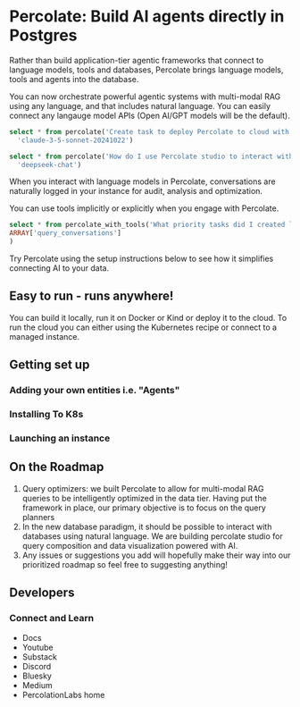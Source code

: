 # Percolate: Build AI agents directly in Postgres

Rather than build application-tier agentic frameworks that connect to language models, tools and databases, Percolate brings language models, tools and agents into the database.

You can now orchestrate powerful agentic systems with multi-modal RAG using any language, and that includes natural language. You can easily connect any langauge model APIs (Open AI/GPT models will be the default).


```sql
select * from percolate('Create task to deploy Percolate to cloud with instructions', 
  'claude-3-5-sonnet-20241022')
```

```sql
select * from percolate('How do I use Percolate studio to interact with my instance', 
  'deepseek-chat')
```


When you interact with language models in Percolate, conversations are naturally logged in your instance for audit, analysis and optimization. 

You can use tools implicitly or explicitly when you engage with Percolate.


```sql
select * from percolate_with_tools('What priority tasks did I created last week? How many did i create?', 
ARRAY['query_conversations']
)
```

Try Percolate using the setup instructions below to see how it simplifies connecting AI to your data.

## Easy to run - runs anywhere!

You can build it locally, run it on Docker or Kind or deploy it to the cloud. To run the cloud you can either using the Kubernetes recipe or connect to a managed instance.


## Getting set up

### Adding your own entities i.e. "Agents"

### Installing To K8s

### Launching an instance 



## On the Roadmap

1. Query optimizers: we built Percolate to allow for multi-modal RAG queries to be intelligently optimized in the data tier. Having put the framework in place, our primary objective is to focus on the query planners
2. In the new database paradigm, it should be possible to interact with databases using natural language. We are building percolate studio for query composition and data visualization powered with AI.
3. Any issues or suggestions you add will hopefully make their way into our prioritized roadmap so feel free to suggesting anything!


## Developers

### Connect and Learn

- Docs
- Youtube
- Substack
- Discord
- Bluesky
- Medium
- PercolationLabs home